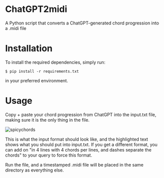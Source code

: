 # ChatGPT2midi  
A Python script that converts a ChatGPT-generated chord progression into a .midi file

# Installation
To install the required dependencies, simply run:

    $ pip install -r requirements.txt  

in your preferred environment.

# Usage
Copy + paste your chord progression from ChatGPT into the input.txt file, making sure it is the only thing in the file.

![spicychords](https://user-images.githubusercontent.com/99555305/206938153-0839d3cf-73a4-44b3-a4fc-fc66cfb95140.png)

This is what the input format should look like, and the highlighted text shows what you should put into input.txt. If you get a different format, you can add on "in 4 lines with 4 chords per lines, and dashes separate the chords" to your query to force this format.

Run the file, and a timestamped .midi file will be placed in the same directory as everything else.